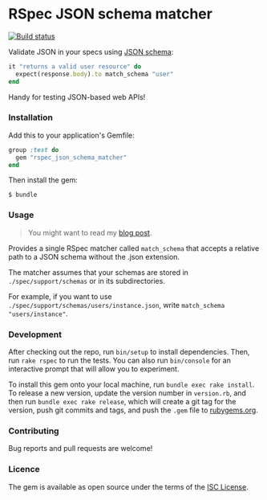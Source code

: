 RSpec JSON schema matcher
=========================

[![Build status][travis-badge]][travis]

Validate JSON in your specs using [JSON schema](http://json-schema.org/):

```ruby
it "returns a valid user resource" do
  expect(response.body).to match_schema "user"
end
```

Handy for testing JSON-based web APIs!

### Installation ###

Add this to your application's Gemfile:

```ruby
group :test do
  gem "rspec_json_schema_matcher"
end
```

Then install the gem:

```sh-session
$ bundle
```

### Usage ###

> You might want to read my [blog post](https://lnikki.la/articles/rails-api-integration-tests-3/).

Provides a single RSpec matcher called `match_schema` that accepts a relative
path to a JSON schema without the .json extension.

The matcher assumes that your schemas are stored in `./spec/support/schemas` or
in its subdirectories.

For example, if you want to use `./spec/support/schemas/users/instance.json`,
write `match_schema "users/instance"`.

### Development ###

After checking out the repo, run `bin/setup` to install dependencies. Then, run
`rake rspec` to run the tests. You can also run `bin/console` for an interactive
prompt that will allow you to experiment.

To install this gem onto your local machine, run `bundle exec rake install`. To
release a new version, update the version number in `version.rb`, and then run
`bundle exec rake release`, which will create a git tag for the version, push
git commits and tags, and push the `.gem` file to
[rubygems.org](https://rubygems.org).

### Contributing ###

Bug reports and pull requests are welcome!

### Licence ###

The gem is available as open source under the terms of the
[ISC License](http://opensource.org/licenses/ISC).

[travis]: https://travis-ci.org/lnikkila/rspec_json_schema_matcher
[travis-badge]: https://img.shields.io/travis/lnikkila/rspec_json_schema_matcher.svg?style=flat-square
